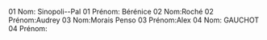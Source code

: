 01 Nom: Sinopoli--Pal
01 Prénom: Bérénice
02 Nom:Roché
02 Prénom:Audrey
03 Nom:Morais Penso
03 Prénom:Alex
04 Nom: GAUCHOT
04 Prénom:
